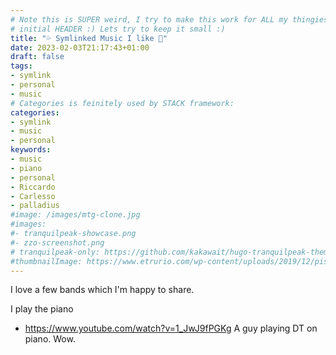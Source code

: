 ```yaml
---
# Note this is SUPER weird, I try to make this work for ALL my thingies so there might be some behavioural clatches in the
# initial HEADER :) Lets try to keep it small :)
title: "💦 Symlinked Music I like 🎹"
date: 2023-02-03T21:17:43+01:00
draft: false
tags:
- symlink
- personal
- music
# Categories is feinitely used by STACK framework:
categories:
- symlink
- music
- personal
keywords:
- music
- piano
- personal
- Riccardo
- Carlesso
- palladius
#image: /images/mtg-clone.jpg
#images:
#- tranquilpeak-showcase.png
#- zzo-screenshot.png
# tranquilpeak-only: https://github.com/kakawait/hugo-tranquilpeak-theme/blob/master/docs/user.md#image
#thumbnailImage: https://www.etrurio.com/wp-content/uploads/2019/12/pistacchi-scaled.jpg
---
```


I love a few bands which I'm happy to share.

I play the piano

* https://www.youtube.com/watch?v=1_JwJ9fPGKg A guy playing DT on piano. Wow.

<!--
   draft
-->
